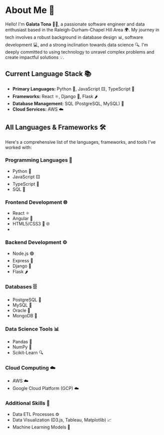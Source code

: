 # About Me 👋

Hello! I'm **Galata Tona** 👨‍💻, a passionate software engineer and data enthusiast based in the Raleigh-Durham-Chapel Hill Area 🌍. My journey in tech involves a robust background in database design 📊, software development 💻, and a strong inclination towards data science 🔍. I'm deeply committed to using technology to unravel complex problems and create impactful solutions 💡.

## Current Language Stack 📚

- **Primary Languages:** Python 🐍, JavaScript 🟨, TypeScript 📘
- **Frameworks:** React ⚛️, Django 🌿, Flask 🌶️
- **Database Management:** SQL (PostgreSQL, MySQL) 💾
- **Cloud Services:** AWS ☁️

## All Languages & Frameworks 🛠️

Here's a comprehensive list of the languages, frameworks, and tools I've worked with:

### Programming Languages 📝
- Python 🐍
- JavaScript 🟨
- TypeScript 📘
- SQL 💾

### Frontend Development 🌐
- React ⚛️
- Angular 🔺
- HTML5/CSS3 🎨 🌐
- 

### Backend Development ⚙️
- Node.js 🟢
- Express 🚆
- Django 🌿
- Flask 🌶️

### Databases 🗄️
- PostgreSQL 🐘
- MySQL 🐬
- Oracle 🔮
- MongoDB 🍃

### Data Science Tools 📊
- Pandas 🐼
- NumPy 🔢
- Scikit-Learn 🔍

### Cloud Computing ☁️
- AWS ☁️
- Google Cloud Platform (GCP) ☁️

### Additional Skills 🌟
- Data ETL Processes ⚙️
- Data Visualization (D3.js, Tableau, Matplotlib) 📈
- Machine Learning Models 🤖

